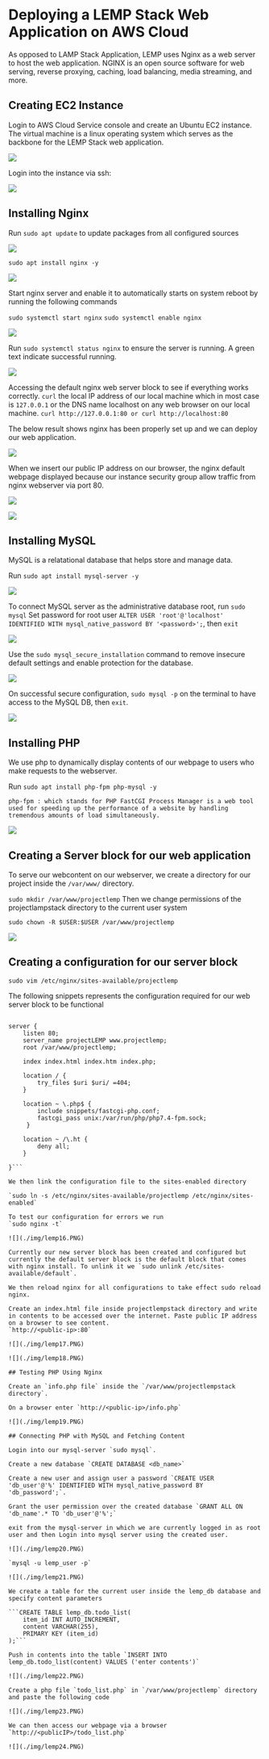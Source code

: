 # Deploying a LEMP Stack Web Application on AWS Cloud

As opposed to LAMP Stack Application, LEMP uses Nginx as a web server to host the web application.
NGINX is an open source software for web serving, reverse proxying, caching, load balancing, media streaming, and more.

## Creating EC2 Instance
Login to AWS Cloud Service console and create an Ubuntu EC2 instance. The virtual machine is a linux operating system which serves as the backbone for the LEMP Stack web application.

![](./img/lemp1.PNG)

Login into the instance via ssh:

![](./img/lemp2.PNG)

## Installing Nginx

Run `sudo apt update` to update packages from all configured sources

![](./img/lemp3.PNG)

`sudo apt install nginx -y`

![](./img/lemp4.PNG)

Start nginx server and enable it to automatically starts on system reboot by running the following commands

`sudo systemctl start nginx`
`sudo systemctl enable nginx`

![](./img/lemp5.PNG)

Run `sudo systemctl status nginx` to ensure the server is running. A green text indicate successful running.

![](./img/lemp6.PNG)

Accessing the default nginx web server block to see if everything works correctly. `curl` the local IP address of our local machine which in most case is `127.0.0.1` or the DNS name localhost on any web browser on our local machine.
`curl http://127.0.0.1:80 or curl http://localhost:80`

The below result shows nginx has been properly set up and we can deploy our web application.

![](./img/lemp7.PNG)

When we insert our public IP address on our browser, the nginx default webpage displayed because our instance security group allow traffic from nginx webserver via port 80.

![](./img/lemp8.PNG)

![](./img/lemp9.PNG)

## Installing MySQL

MySQL is a relatational database that helps store and manage data.

Run `sudo apt install mysql-server -y`

![](./img/lemp10.PNG)

To connect MySQL server as the administrative database root, run `sudo mysql`
Set password for root user `ALTER USER 'root'@'localhost' IDENTIFIED WITH mysql_native_password BY '<password>';`, then `exit`

![](./img/lemp11.PNG)

Use the `sudo mysql_secure_installation` command to remove insecure default settings and enable protection for the database.

![](./img/lemp12.PNG)

On successful secure configuration, `sudo mysql -p` on the terminal to have access to the MySQL DB, then `exit`.

![](./img/lemp13.PNG)

## Installing PHP

We use php to dynamically display contents of our webpage to users who make requests to the webserver.

Run `sudo apt install php-fpm php-mysql -y`

`php-fpm : which stands for PHP FastCGI Process Manager is a web tool used for speeding up the performance of a website by handling tremendous amounts of load simultaneously.`

![](./img/lemp14.PNG)

## Creating a Server block for our web application

To serve our webcontent on our webserver, we create a directory for our project inside the `/var/www/` directory.

`sudo mkdir /var/www/projectlemp` Then we change permissions of the projectlampstack directory to the current user system

`sudo chown -R $USER:$USER /var/www/projectlemp`

![](./img/lemp15.PNG)

## Creating a configuration for our server block
`sudo vim /etc/nginx/sites-available/projectlemp`

The following snippets represents the configuration required for our web server block to be functional

```#/etc/nginx/sites-available/projectlemp

server {
    listen 80;
    server_name projectLEMP www.projectlemp;
    root /var/www/projectlemp;

    index index.html index.htm index.php;

    location / {
        try_files $uri $uri/ =404;
    }

    location ~ \.php$ {
        include snippets/fastcgi-php.conf;
        fastcgi_pass unix:/var/run/php/php7.4-fpm.sock;
     }

    location ~ /\.ht {
        deny all;
    }

}```

We then link the configuration file to the sites-enabled directory

`sudo ln -s /etc/nginx/sites-available/projectlemp /etc/nginx/sites-enabled`

To test our configuration for errors we run
`sudo nginx -t`

![](./img/lemp16.PNG)

Currently our new server block has been created and configured but currently the default server block is the default block that comes with nginx install. To unlink it we `sudo unlink /etc/sites-available/default`.

We then reload nginx for all configurations to take effect sudo reload nginx.

Create an index.html file inside projectlempstack directory and write in contents to be accessed over the internet. Paste public IP address on a browser to see content.
`http://<public-ip>:80`

![](./img/lemp17.PNG)

![](./img/lemp18.PNG)

## Testing PHP Using Nginx

Create an `info.php file` inside the `/var/www/projectlempstack directory`.

On a browser enter `http://<public-ip>/info.php`

![](./img/lemp19.PNG)

## Connecting PHP with MySQL and Fetching Content

Login into our mysql-server `sudo mysql`.

Create a new database `CREATE DATABASE <db_name>`

Create a new user and assign user a password `CREATE USER 'db_user'@'%' IDENTIFIED WITH mysql_native_password BY 'db_password';`.

Grant the user permission over the created database `GRANT ALL ON 'db_name'.* TO 'db_user'@'%';`

exit from the mysql-server in which we are currently logged in as root user and then Login into mysql server using the created user.

![](./img/lemp20.PNG)

`mysql -u lemp_user -p`

![](./img/lemp21.PNG)

We create a table for the current user inside the lemp_db database and specify content parameters

```CREATE TABLE lemp_db.todo_list(
    item_id INT AUTO_INCREMENT,
    content VARCHAR(255),
    PRIMARY KEY (item_id)
);```

Push in contents into the table `INSERT INTO lemp_db.todo_list(content) VALUES ('enter contents')`

![](./img/lemp22.PNG)

Create a php file `todo_list.php` in `/var/www/projectlemp` directory and paste the following code

![](./img/lemp23.PNG)

We can then access our webpage via a browser `http://<publicIP>/todo_list.php`

![](./img/lemp24.PNG)